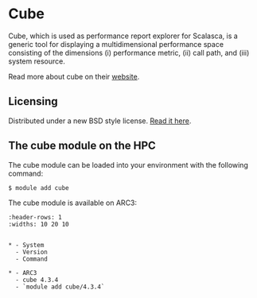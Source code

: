 # Cube

Cube, which is used as performance report explorer for Scalasca, is a generic tool for displaying a multidimensional performance space consisting of the dimensions (i) performance metric, (ii) call path, and (iii) system resource.



Read more about cube on their [website](https://www.scalasca.org/software/cube-4.x/).





## Licensing 

Distributed under a new BSD style license. [Read it here](http://scalasca.org/scalasca/front_content.php?idart=1094).



## The cube module on the HPC

The cube module can be loaded into your environment with the following command:

```bash
$ module add cube
```

The cube module is available on ARC3:

```{list-table}
:header-rows: 1
:widths: 10 20 10


* - System
  - Version
  - Command

* - ARC3
  - cube 4.3.4
  - `module add cube/4.3.4`

```